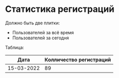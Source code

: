 # Статистика регистраций

Должно быть две плитки:
- Пользователей за всё время
- Пользователей за сегодня

Таблица:

| Дата       	| Колличество регистраций 	|
|------------	|-------------------------	|
| 15-03-2022 	| 89                      	|
